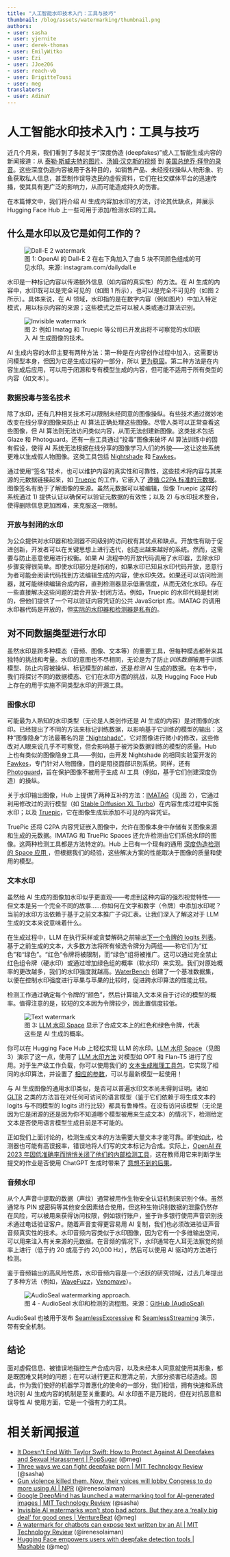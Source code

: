 ```yaml
---
title: "人工智能水印技术入门：工具与技巧"
thumbnail: /blog/assets/watermarking/thumbnail.png
authors:
- user: sasha
- user: yjernite
- user: derek-thomas
- user: EmilyWitko
- user: Ezi
- user: JJoe206
- user: reach-vb
- user: BrigitteTousi
- user: meg
translators:
- user: AdinaY
---
```


# 人工智能水印技术入门：工具与技巧

近几个月来，我们看到了多起关于“深度伪造 (deepfakes)”或人工智能生成内容的新闻报道：从 [泰勒·斯威夫特的图片](https://www.npr.org/2024/01/26/1227091070/deepfakes-taylor-swift-images-regulation)、[汤姆·汉克斯的视频](https://www.theguardian.com/film/2023/oct/02/tom-hanks-dental-ad-ai-version-fake) 到 [美国总统乔·拜登的录音](https://www.bbc.com/news/world-us-canada-68064247)。这些深度伪造内容被用于各种目的，如销售产品、未经授权操纵人物形象、钓鱼获取私人信息，甚至制作误导选民的虚假资料，它们在社交媒体平台的迅速传播，使其具有更广泛的影响力，从而可能造成持久的伤害。

在本篇博文中，我们将介绍 AI 生成内容加水印的方法，讨论其优缺点，并展示 Hugging Face Hub 上一些可用于添加/检测水印的工具。

## 什么是水印以及它是如何工作的？

<figure class="image text-center">
  <img src="https://huggingface.co/datasets/huggingface/documentation-images/resolve/main/blog/watermarking/fig1.png" alt="Dall-E 2 watermark">
  <figcaption> 图 1: OpenAI 的 Dall-E 2 在右下角加入了由 5 块不同颜色组成的可见水印。来源: instagram.com/dailydall.e </figcaption>
</figure>

水印是一种标记内容以传递额外信息（如内容的真实性）的方法。在 AI 生成的内容中，水印既可以是完全可见的（如图 1 所示），也可以是完全不可见的（如图 2 所示）。具体来说，在 AI 领域，水印指的是在数字内容（例如图片）中加入特定模式，用以标示内容的来源；这些模式之后可以被人类或通过算法识别。

<figure class="image text-center">
  <img src="https://huggingface.co/datasets/huggingface/documentation-images/resolve/main/blog/watermarking/fig2.png" alt="Invisible watermark">
  <figcaption> 图 2: 例如 Imatag 和 Truepic 等公司已开发出将不可察觉的水印嵌入 AI 生成图像的技术。 </figcaption>
</figure>

AI 生成内容的水印主要有两种方法：第一种是在内容创作过程中加入，这需要访问模型本身，但因为它是生成过程的一部分，所以 [更为稳固](https://huggingface.co/blog/imatag-vch/stable-signature-bzh)。第二种方法是在内容生成后应用，可以用于闭源和专有模型生成的内容，但可能不适用于所有类型的内容（如文本）。

### 数据投毒与签名技术

除了水印，还有几种相关技术可以限制未经同意的图像操纵。有些技术通过微妙地改变在线分享的图像来防止 AI 算法正确处理这些图像。尽管人类可以正常查看这些图像，但 AI 算法则无法访问类似内容，从而无法创建新图像。这类技术包括 Glaze 和 Photoguard。还有一些工具通过“投毒”图像来破坏 AI 算法训练中的固有假设，使得 AI 系统无法根据在线分享的图像学习人们的外貌——这让这些系统更难以生成假人物图像。这类工具包括 [Nightshade](https://nightshade.cs.uchicago.edu/whatis.html) 和 [Fawkes](http://sandlab.cs.uchicago.edu/fawkes/)。

通过使用“签名”技术，也可以维护内容的真实性和可靠性，这些技术将内容与其来源的元数据链接起来，如 [Truepic](https://truepic.com/) 的工作，它嵌入了 [遵循 C2PA 标准的元数据](https://huggingface.co/spaces/Truepic/ai-content-credentials)。图像签名有助于了解图像的来源。虽然元数据可以被编辑，但像 Truepic 这样的系统通过 1) 提供认证以确保可以验证元数据的有效性；以及 2) 与水印技术整合，使得删除信息更加困难，来克服这一限制。

### 开放与封闭的水印

为公众提供对水印器和检测器不同级别的访问权有其优点和缺点。开放性有助于促进创新，开发者可以在关键思想上进行迭代，创造出越来越好的系统。然而，这需要与防止恶意使用进行权衡。如果 AI 流程中的开放代码调用了水印器，去除水印步骤变得很简单。即使水印部分是封闭的，如果水印已知且水印代码开放，恶意行为者可能会阅读代码找到方法编辑生成的内容，使水印失效。如果还可以访问检测器，就可能继续编辑合成内容，直到检测器显示低置信度，从而无效化水印。存在一些直接解决这些问题的混合开放-封闭方法。例如，Truepic 的水印代码是封闭的，但他们提供了一个可以验证内容凭证的公共 JavaScript 库。IMATAG 的调用水印器代码是开放的，但[实际的水印器和检测器是私有的](https://huggingface.co/blog/imatag-vch/stable-signature-bzh)。

## 对不同数据类型进行水印

虽然水印是跨多种模态（音频、图像、文本等）的重要工具，但每种模态都带来其独特的挑战和考量。水印的意图也不尽相同，无论是为了防止*训练数据*被用于训练模型、防止内容被操纵、标记模型的*输出*，还是*检测* AI 生成的数据。在本节中，我们将探讨不同的数据模态、它们在水印方面的挑战，以及 Hugging Face Hub 上存在的用于实施不同类型水印的开源工具。

### 图像水印

可能最为人熟知的水印类型（无论是人类创作还是 AI 生成的内容）是对图像的水印。已经提出了不同的方法来标记训练数据，以影响基于它训练的模型的输出：这种“图像隐身”方法最著名的是 [“Nightshade”](https://huggingface.co/papers/2310.13828)，它对图像进行微小的修改，这些修改对人眼来说几乎不可察觉，但会影响基于被污染数据训练的模型的质量。Hub 上也有类似的图像隐身工具——例如，由开发 Nightshade 的相同实验室开发的 [Fawkes](https://huggingface.co/spaces/derek-thomas/fawkes)，专门针对人物图像，目的是阻挠面部识别系统。同样，还有 [Photoguard](https://huggingface.co/spaces/hadisalman/photoguard)，旨在保护图像不被用于生成 AI 工具（例如，基于它们创建深度伪造）的操纵。

关于水印输出图像，Hub 上提供了两种互补的方法：[IMATAG](https://huggingface.co/spaces/imatag/stable-signature-bzh)（见图 2），它通过利用修改过的流行模型（如 [Stable Diffusion XL Turbo](https://huggingface.co/stabilityai/sdxl-turbo)）在内容生成过程中实施水印；以及 [Truepic](https://huggingface.co/spaces/Truepic/watermarked-content-credentials)，它在图像生成后添加不可见的内容凭证。

TruePic 还将 C2PA 内容凭证嵌入图像中，允许在图像本身中存储有关图像来源和生成的元数据。IMATAG 和 TruePic Spaces 还允许检测由它们系统水印的图像。这两种检测工具都是方法特定的。Hub 上已有一个现有的通用 [深度伪造检测的 Space 应用 ](https://huggingface.co/spaces/Wvolf/CNN_Deepfake_Image_Detection)，但根据我们的经验，这些解决方案的性能取决于图像的质量和使用的模型。

### 文本水印

虽然给 AI 生成的图像加水印似乎更直观——考虑到这种内容的强烈视觉特性——但文本是另一个完全不同的故事……你如何在文字和数字（令牌）中添加水印呢？当前的水印方法依赖于基于之前文本推广子词汇表。让我们深入了解这对于 LLM 生成的文本来说意味着什么。

在生成过程中，LLM 在执行采样或贪婪解码之前输出[下一个令牌的 logits 列表](https://huggingface.co/docs/transformers/main_classes/output#transformers.modeling_outputs.CausalLMOutput.logits)。基于之前生成的文本，大多数方法将所有候选令牌分为两组——称它们为“红色”和“绿色”。“红色”令牌将被限制，而“绿色”组将被推广。这可以通过完全禁止红色组令牌（硬水印）或通过增加绿色组的概率（软水印）来实现。我们对原始概率的更改越多，我们的水印强度就越高。[WaterBench](https://huggingface.co/papers/2311.07138) 创建了一个基准数据集，以便在控制水印强度进行苹果与苹果的比较时，促进跨水印算法的性能比较。

检测工作通过确定每个令牌的“颜色”，然后计算输入文本来自于讨论的模型的概率。值得注意的是，较短的文本因为令牌较少，因此置信度较低。

<figure class="image text-center">
  <img src="https://huggingface.co/datasets/huggingface/documentation-images/resolve/main/blog/watermarking/fig3.png" alt="Text watermark">
  <figcaption> 图 3: <a href="https://huggingface.co/spaces/tomg-group-umd/lm-watermarking">LLM 水印 Space</a> 显示了合成文本上的红色和绿色令牌，代表这些是 AI 生成的概率。 </figcaption>
</figure>

你可以在 Hugging Face Hub 上轻松实现 LLM 的水印。[LLM 水印 Space](https://huggingface.co/spaces/tomg-group-umd/lm-watermarking)（见图 3）演示了这一点，使用了 [LLM 水印方法](https://huggingface.co/papers/2301.10226) 对模型如 OPT 和 Flan-T5 进行了应用。对于生产级工作负载，你可以使用我们的 [文本生成推理工具包](https://huggingface.co/docs/text-generation-inference/index)，它实现了相同的水印算法，并设置了 [相应的参数](https://huggingface.co/docs/text-generation-inference/main/en/basic_tutorials/launcher#watermarkgamma)，可以与最新模型一起使用！

与 AI 生成图像的通用水印类似，是否可以普遍水印文本尚未得到证明。诸如 [GLTR](http://gltr.io/) 之类的方法旨在对任何可访问的语言模型（鉴于它们依赖于将生成文本的 logits 与不同模型的 logits 进行比较）都具有鲁棒性。在没有访问该模型（无论是因为它是闭源的还是因为你不知道哪个模型被用来生成文本）的情况下，检测给定文本是否使用语言模型生成目前是不可能的。

正如我们上面讨论的，检测生成文本的方法需要大量文本才能可靠。即使如此，检测器也可能有高误报率，错误地将人们写的文本标记为合成。实际上，[OpenAI 在 2023 年因低准确率而悄悄关闭了他们的内部检测工具](https://www.pcmag.com/news/openai-quietly-shuts-down-ai-text-detection-tool-over-inaccuracies)，这在教师用它来判断学生提交的作业是否使用 ChatGPT 生成时带来了 [意想不到的后果](https://www.rollingstone.com/culture/culture-features/texas-am-chatgpt-ai-professor-flunks-students-false-claims-1234736601/)。

### 音频水印

从个人声音中提取的数据（声纹）通常被用作生物安全认证机制来识别个体。虽然通常与 PIN 或密码等其他安全因素结合使用，但这种生物识别数据的泄露仍然存在风险，可以被用来获得访问权限，例如银行账户，鉴于许多银行使用声音识别技术通过电话验证客户。随着声音变得更容易用 AI 复制，我们也必须改进验证声音音频真实性的技术。水印音频内容类似于水印图像，因为它有一个多维输出空间，可以用来注入有关来源的元数据。在音频的情况下，水印通常在人耳无法察觉的频率上进行（低于约 20 或高于约 20,000 Hz），然后可以使用 AI 驱动的方法进行检测。

鉴于音频输出的高风险性质，水印音频内容是一个活跃的研究领域，过去几年提出了多种方法（例如，[WaveFuzz](https://huggingface.co/papers/2203.13497)，[Venomave](https://ieeexplore.ieee.org/abstract/document/10136135)）。

<figure class="image text-center">
  <img src="https://huggingface.co/datasets/huggingface/documentation-images/resolve/main/blog/watermarking/fig4.png" alt="AudioSeal watermarking approach.">
  <figcaption> 图 4 - AudioSeal 水印和检测的流程图。来源：<a href="https://github.com/facebookresearch/audioseal">GitHub (AudioSeal)</a> </figcaption>
</figure>

AudioSeal 也被用于发布 [SeamlessExpressive](https://huggingface.co/spaces/facebook/seamless-expressive) 和 [SeamlessStreaming](https://huggingface.co/spaces/facebook/seamless-streaming) 演示，带有安全机制。

## 结论

面对虚假信息、被错误地指控生产合成内容，以及未经本人同意就使用其形象，都是既困难又耗时的问题；在可以进行更正和澄清之前，大部分损害已经造成。因此，作为我们使好的机器学习普惠化的使命的一部分，我们相信，拥有快速和系统地识别 AI 生成内容的机制是至关重要的。AI 水印虽不是万能的，但在对抗恶意和误导性 AI 使用方面，它是一个强有力的工具。

# 相关新闻报道

- [It Doesn't End With Taylor Swift: How to Protect Against AI Deepfakes and Sexual Harassment | PopSugar](https://www.popsugar.com/tech/ai-deepfakes-taylor-swift-sexual-harassment-49334216) (@meg)
- [Three ways we can fight deepfake porn | MIT Technology Review ](https://www.technologyreview.com/2024/01/29/1087325/three-ways-we-can-fight-deepfake-porn-taylors-version/) (@sasha)
- [Gun violence killed them. Now, their voices will lobby Congress to do more using AI | NPR](https://www.npr.org/2024/02/14/1231264701/gun-violence-parkland-anniversary-ai-generated-voices-congress) (@irenesolaiman)
- [Google DeepMind has launched a watermarking tool for AI-generated images | MIT Technology Review](https://www.technologyreview.com/2023/08/29/1078620/google-deepmind-has-launched-a-watermarking-tool-for-ai-generated-images/) (@sasha)
- [Invisible AI watermarks won’t stop bad actors. But they are a ‘really big deal’ for good ones | VentureBeat](https://venturebeat.com/ai/invisible-ai-watermarks-wont-stop-bad-actors-but-they-are-a-really-big-deal-for-good-ones/) (@meg)
- [A watermark for chatbots can expose text written by an AI | MIT Technology Review](https://www.technologyreview.com/2023/01/27/1067338/a-watermark-for-chatbots-can-spot-text-written-by-an-ai/) (@irenesolaiman)
- [Hugging Face empowers users with deepfake detection tools | Mashable](https://mashable.com/article/hugging-face-empowers-users-ai-deepfake-detetection-tools) (@meg)

